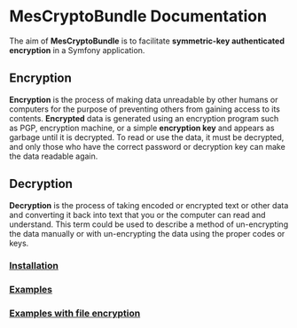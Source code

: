 MesCryptoBundle Documentation
=============================

The aim of **MesCryptoBundle** is to facilitate **symmetric-key authenticated encryption** in a Symfony application.

Encryption
----------
**Encryption** is the process of making data unreadable by other humans or computers for the purpose of preventing others from gaining access to its contents. **Encrypted** data is generated using an encryption program such as PGP, encryption machine, or a simple **encryption key** and appears as garbage until it is decrypted. To read or use the data, it must be decrypted, and only those who have the correct password or decryption key can make the data readable again.

Decryption
----------
**Decryption** is the process of taking encoded or encrypted text or other data and converting it back into text that you or the computer can read and understand. This term could be used to describe a method of un-encrypting the data manually or with un-encrypting the data using the proper codes or keys.

### [Installation](./installation.md)

### [Examples](./examples.md)

### [Examples with file encryption](./examples_with_file.md)
